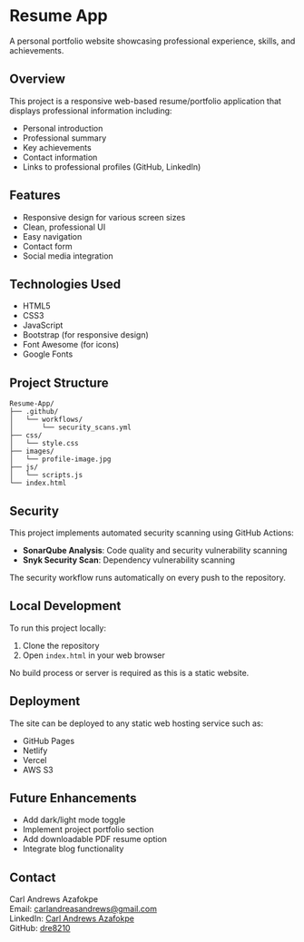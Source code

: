 # Resume App

A personal portfolio website showcasing professional experience, skills, and achievements.

## Overview

This project is a responsive web-based resume/portfolio application that displays professional information including:

- Personal introduction
- Professional summary
- Key achievements
- Contact information
- Links to professional profiles (GitHub, LinkedIn)

## Features

- Responsive design for various screen sizes
- Clean, professional UI
- Easy navigation
- Contact form
- Social media integration

## Technologies Used

- HTML5
- CSS3
- JavaScript
- Bootstrap (for responsive design)
- Font Awesome (for icons)
- Google Fonts

## Project Structure

```
Resume-App/
├── .github/
│   └── workflows/
│       └── security_scans.yml
├── css/
│   └── style.css
├── images/
│   └── profile-image.jpg
├── js/
│   └── scripts.js
└── index.html
```

## Security

This project implements automated security scanning using GitHub Actions:

- **SonarQube Analysis**: Code quality and security vulnerability scanning
- **Snyk Security Scan**: Dependency vulnerability scanning

The security workflow runs automatically on every push to the repository.

## Local Development

To run this project locally:

1. Clone the repository
2. Open `index.html` in your web browser

No build process or server is required as this is a static website.

## Deployment

The site can be deployed to any static web hosting service such as:

- GitHub Pages
- Netlify
- Vercel
- AWS S3

## Future Enhancements

- Add dark/light mode toggle
- Implement project portfolio section
- Add downloadable PDF resume option
- Integrate blog functionality

## Contact

Carl Andrews Azafokpe  
Email: carlandreasandrews@gmail.com  
LinkedIn: [Carl Andrews Azafokpe](https://www.linkedin.com/in/carl-andrews-azafokpe-a0251b147/)  
GitHub: [dre8210](https://github.com/dre8210)
